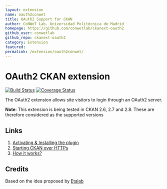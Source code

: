 ```yaml
---
layout: extension
name: oauth2conwet
title: OAuth2 Support for CKAN
author: CoNWeT Lab. Universidad Politécnica de Madrid
homepage: https://github.com/conwetlab/ckanext-oauth2
github_user: conwetlab
github_repo: ckanext-oauth2
category: Extension
featured: 
permalink: /extension/oauth2conwet/
---
```



OAuth2 CKAN extension
=====================

[![Build
Status](https://travis-ci.org/conwetlab/ckanext-oauth2.svg?branch=master)](https://travis-ci.org/conwetlab/ckanext-oauth2)
[![Coverage
Status](https://coveralls.io/repos/github/conwetlab/ckanext-oauth2/badge.svg?branch=master)](https://coveralls.io/github/conwetlab/ckanext-oauth2?branch=master)

The OAuth2 extension allows site visitors to login through an OAuth2
server.

**Note**: This extension is being tested in CKAN 2.6, 2.7 and 2.8. These
are therefore considered as the supported versions

Links
-----

1.  [Activating & Installing the
    plugin](https://github.com/conwetlab/ckanext-oauth2/wiki/Activating-and-Installing)
2.  [Starting CKAN over
    HTTPs](https://github.com/conwetlab/ckanext-oauth2/wiki/Starting-CKAN-over-HTTPs)
3.  [How it
    works?](https://github.com/conwetlab/ckanext-oauth2/wiki/How-it-works%3F)

Credits
-------

Based on the idea proposed by
[Etalab](https://github.com/etalab/ckanext-oauth2)

